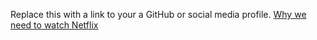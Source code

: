 Replace this with a link to your a GitHub or social media profile.
[Why we need to watch Netflix](http://www.elementsofcinema.com/general/netflix.html#:~:text=Not%20only%20does%20Netflix%20offer,%2C%20director's%20commentaries%2C%20and%20interviews.)
